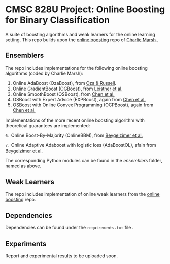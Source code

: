 CMSC 828U Project: Online Boosting for Binary Classification
=============================================================

A suite of boosting algorithms and weak learners for the online learning setting. This repo builds upon 
the [online boosting](https://github.com/crm416/online_boosting) repo of [Charlie Marsh ](https://github.com/crm416).

## Ensemblers

The repo includes implementations for the following online boosting algorithms (coded by Charlie Marsh):

1. Online AdaBoost (OzaBoost), from [Oza & Russell](http://ti.arc.nasa.gov/m/profile/oza/files/ozru01a.pdf).
2. Online GradientBoost (OGBoost), from [Leistner et al.](http://ieeexplore.ieee.org/xpls/abs_all.jsp?arnumber=5457451)
3. Online SmoothBoost (OSBoost), from [Chen et al.](http://ntur.lib.ntu.edu.tw/retrieve/188503/07.pdf)
4. OSBoost with Expert Advice (EXPBoost), again from [Chen et al.](http://ntur.lib.ntu.edu.tw/retrieve/188503/07.pdf)
5. OSBoost with Online Convex Programming (OCPBoost), again from [Chen et al.](http://ntur.lib.ntu.edu.tw/retrieve/188503/07.pdf)

Implementations of the more recent online boosting algorithm with theoretical guarantees are implemented:

`6.` Online Boost-By-Majority (OnlineBBM), from [Beygelzimer et al.](https://arxiv.org/pdf/1502.02651.pdf)

`7.` Online Adaptive Adaboost with logistic loss (AdaBoostOL), afain from [Beygelzimer et al.](https://arxiv.org/pdf/1502.02651.pdf)

The corresponding Python modules can be found in the _ensemblers_ folder, named as above.

## Weak Learners

The repo includes implementation of online weak learners from the [online boosting](https://github.com/crm416/online_boosting) repo.

## Dependencies

Dependencies can be found under the `requirements.txt` file .

## Experiments

Report and experimental results to be uploaded soon.
